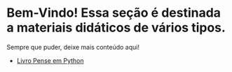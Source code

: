 # Bem-Vindo! Essa seção é destinada a materiais didáticos de vários tipos.
Sempre que puder, deixe mais conteúdo aqui!

* [Livro Pense em Python](https://github.com/PenseAllen/PensePython2e)
